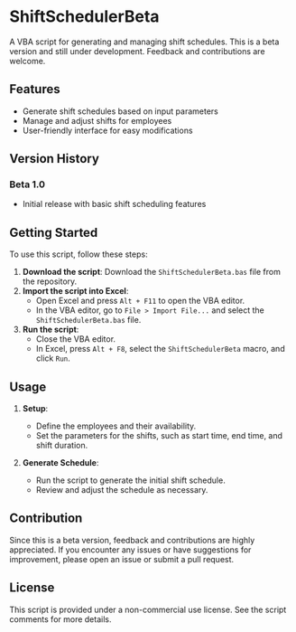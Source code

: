 # ShiftSchedulerBeta

A VBA script for generating and managing shift schedules. This is a beta version and still under development. Feedback and contributions are welcome.

## Features

- Generate shift schedules based on input parameters
- Manage and adjust shifts for employees
- User-friendly interface for easy modifications

## Version History
### Beta 1.0
- Initial release with basic shift scheduling features

## Getting Started

To use this script, follow these steps:

1. **Download the script**: Download the `ShiftSchedulerBeta.bas` file from the repository.
2. **Import the script into Excel**:
    - Open Excel and press `Alt + F11` to open the VBA editor.
    - In the VBA editor, go to `File > Import File...` and select the `ShiftSchedulerBeta.bas` file.
3. **Run the script**:
    - Close the VBA editor.
    - In Excel, press `Alt + F8`, select the `ShiftSchedulerBeta` macro, and click `Run`.

## Usage

1. **Setup**:
    - Define the employees and their availability.
    - Set the parameters for the shifts, such as start time, end time, and shift duration.

2. **Generate Schedule**:
    - Run the script to generate the initial shift schedule.
    - Review and adjust the schedule as necessary.

## Contribution

Since this is a beta version, feedback and contributions are highly appreciated. If you encounter any issues or have suggestions for improvement, please open an issue or submit a pull request.

## License

This script is provided under a non-commercial use license. See the script comments for more details.
